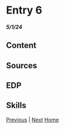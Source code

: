 # Entry 6
##### 5/1/24

## Content

## Sources

## EDP

## Skills

[Previous](entry05.md) | [Next](entry07.md)
[Home](../README.md)
